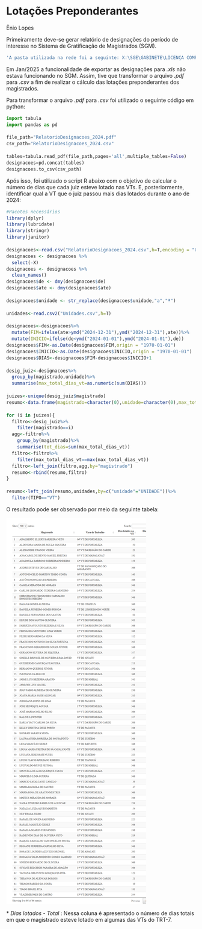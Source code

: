 # Lotações Preponderantes
Ênio Lopes

Primeiramente deve-se gerar relatório de designações do período de
interesse no Sistema de Gratificação de Magistrados (SGM).

``` r
'A pasta utilizada na rede foi a seguinte: X:\SGE\GABINETE\LICENÇA COMPENSATÓRIA\2025'
```

Em Jan/2025 a funcionalidade de exportar as designações para *.xls* não
estava funcionando no SGM. Assim, tive que transformar o arquivo *.pdf*
para *.csv* a fim de realizar o cálculo das lotações preponderantes dos
magistrados.

Para transformar o arquivo *.pdf* para *.csv* foi utilizado o seguinte
código em python:

``` python
import tabula
import pandas as pd

file_path="RelatorioDesignacoes_2024.pdf"
csv_path="RelatorioDesignacoes_2024.csv"

tables=tabula.read_pdf(file_path,pages='all',multiple_tables=False)
designacoes=pd.concat(tables)
designacoes.to_csv(csv_path)
```

Após isso, foi utilizado o script R abaixo com o objetivo de calcular o
número de dias que cada juiz esteve lotado nas VTs. E, posteriormente,
identificar qual a VT que o juiz passou mais dias lotados durante o ano
de 2024:

``` r
#Pacotes necessários
library(dplyr)
library(lubridate)
library(stringr)
library(janitor)

designacoes<-read.csv("RelatorioDesignacoes_2024.csv",h=T,encoding = "UTF-8")
designacoes <- designacoes %>% 
  select(-X)
designacoes <- designacoes %>% 
  clean_names()
designacoes$de <- dmy(designacoes$de)
designacoes$ate <- dmy(designacoes$ate)

designacoes$unidade <- str_replace(designacoes$unidade,"a","ª")

unidades<-read.csv2("Unidades.csv",h=T)

designacoes<-designacoes%>%
  mutate(FIM=ifelse(ate>ymd("2024-12-31"),ymd("2024-12-31"),ate))%>%
  mutate(INICIO=ifelse(de<ymd("2024-01-01"),ymd("2024-01-01"),de))
designacoes$FIM<-as.Date(designacoes$FIM,origin = "1970-01-01")
designacoes$INICIO<-as.Date(designacoes$INICIO,origin = "1970-01-01")
designacoes$DIAS<-designacoes$FIM-designacoes$INICIO+1

desig_juiz<-designacoes%>%
  group_by(magistrado,unidade)%>%
  summarise(max_total_dias_vt=as.numeric(sum(DIAS)))

juizes<-unique(desig_juiz$magistrado)
resumo<-data.frame(magistrado=character(0),unidade=character(0),max_total_dias_vt=numeric(0))

for (i in juizes){
  filtro<-desig_juiz%>%
    filter(magistrado==i)
  agg<-filtro%>%
    group_by(magistrado)%>%
    summarise(tot_dias=sum(max_total_dias_vt))
  filtro<-filtro%>%
    filter(max_total_dias_vt==max(max_total_dias_vt))
  filtro<-left_join(filtro,agg,by="magistrado")
  resumo<-rbind(resumo,filtro)
}

resumo<-left_join(resumo,unidades,by=c("unidade"="UNIDADE"))%>%
  filter(TIPO=="VT")
```

O resultado pode ser observado por meio da seguinte tabela:

![](Lotacoes_Preponderantes_files/figure-commonmark/unnamed-chunk-2-1.png)

\* *Dias lotados - Total* : Nessa coluna é apresentado o número de dias
totais em que o magistrado esteve lotado em algumas das VTs do TRT-7.
